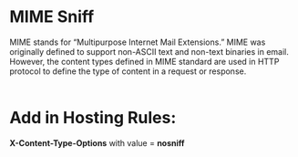 # MIME Sniff
MIME stands for “Multipurpose Internet Mail Extensions.” MIME was originally defined to support non-ASCII text and non-text binaries in email. However, the content types defined in MIME standard are used in HTTP protocol to define the type of content in a request or response. <br/>
<br/>
# Add in Hosting Rules:<br/>
**X-Content-Type-Options** with value = **nosniff**